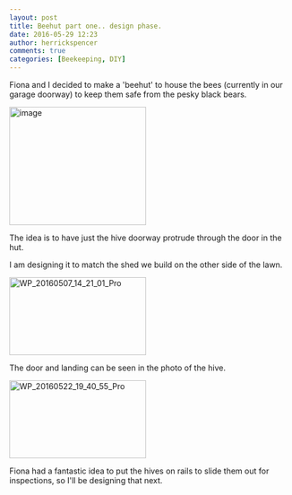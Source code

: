 ```yaml
---
layout: post
title: Beehut part one.. design phase.
date: 2016-05-29 12:23
author: herrickspencer
comments: true
categories: [Beekeeping, DIY]
---
```

Fiona and I decided to make a 'beehut' to house the bees (currently in our garage doorway) to keep them safe from the pesky black bears. </p>

<a href="http://herrickspencer.blog/wp-content/uploads/2016/05/image.png"><img title="image" style="border-top:0;border-right:0;background-image:none;border-bottom:0;padding-top:0;padding-left:0;border-left:0;margin:0;display:inline;padding-right:0;" border="0" alt="image" src="http://herrickspencer.blog/wp-content/uploads/2016/05/image_thumb.png" width="244" height="211" /></a>

The idea is to have just the hive doorway protrude through the door in the hut. 

I am designing it to match the shed we build on the other side of the lawn. 

<a href="http://herrickspencer.blog/wp-content/uploads/2016/05/wp_20160507_14_21_01_pro.jpg"><img title="WP_20160507_14_21_01_Pro" style="border-top:0;border-right:0;background-image:none;border-bottom:0;padding-top:0;padding-left:0;border-left:0;display:inline;padding-right:0;" border="0" alt="WP_20160507_14_21_01_Pro" src="http://herrickspencer.blog/wp-content/uploads/2016/05/wp_20160507_14_21_01_pro_thumb.jpg" width="244" height="139" /></a>

The door and landing can be seen in the photo of the hive. 

<a href="http://herrickspencer.blog/wp-content/uploads/2016/05/wp_20160522_19_40_55_pro.jpg"><img title="WP_20160522_19_40_55_Pro" style="border-top:0;border-right:0;background-image:none;border-bottom:0;padding-top:0;padding-left:0;border-left:0;display:inline;padding-right:0;" border="0" alt="WP_20160522_19_40_55_Pro" src="http://herrickspencer.blog/wp-content/uploads/2016/05/wp_20160522_19_40_55_pro_thumb.jpg" width="244" height="139" /></a>

Fiona had a fantastic idea to put the hives on rails to slide them out for inspections, so I'll be designing that next.

